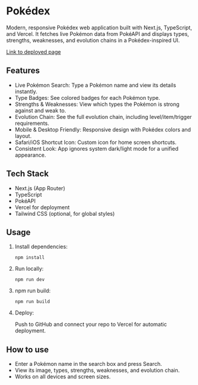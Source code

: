 # Pokédex

Modern, responsive Pokédex web application built with Next.js, TypeScript, and Vercel.
It fetches live Pokémon data from PokéAPI and displays types, strengths, weaknesses, and evolution chains in a Pokédex-inspired UI.

[Link to deployed page](https://mypokedex-topaz.vercel.app/ )


## Features
- Live Pokémon Search: Type a Pokémon name and view its details instantly.
- Type Badges: See colored badges for each Pokémon type.
- Strengths & Weaknesses: View which types the Pokémon is strong against and weak to.
- Evolution Chain: See the full evolution chain, including level/item/trigger requirements.
- Mobile & Desktop Friendly: Responsive design with Pokédex colors and layout.
- Safari/iOS Shortcut Icon: Custom icon for home screen shortcuts.
- Consistent Look: App ignores system dark/light mode for a unified appearance.


## Tech Stack
- Next.js (App Router)
- TypeScript
- PokéAPI
- Vercel for deployment
- Tailwind CSS (optional, for global styles)


## Usage
1. Install dependencies:

   ```npm install```

2. Run locally:

   ```npm run dev```

3. npm run build:

   ```npm run build```

4. Deploy:

   Push to GitHub and connect your repo to Vercel for automatic deployment.


## How to use 
- Enter a Pokémon name in the search box and press Search.
- View its image, types, strengths, weaknesses, and evolution chain.
- Works on all devices and screen sizes.
   
